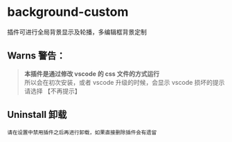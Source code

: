 # background-custom

插件可进行全局背景显示及轮播，多编辑框背景定制

## Warns 警告：

> **本插件是通过修改 vscode 的 css 文件的方式运行**  
> 所以会在初次安装，或者 vscode 升级的时候，会显示 vscode 损坏的提示  
> 请选择 【不再提示】

## Uninstall 卸载

    请在设置中禁用插件之后再进行卸载，如果直接删除插件会有遗留